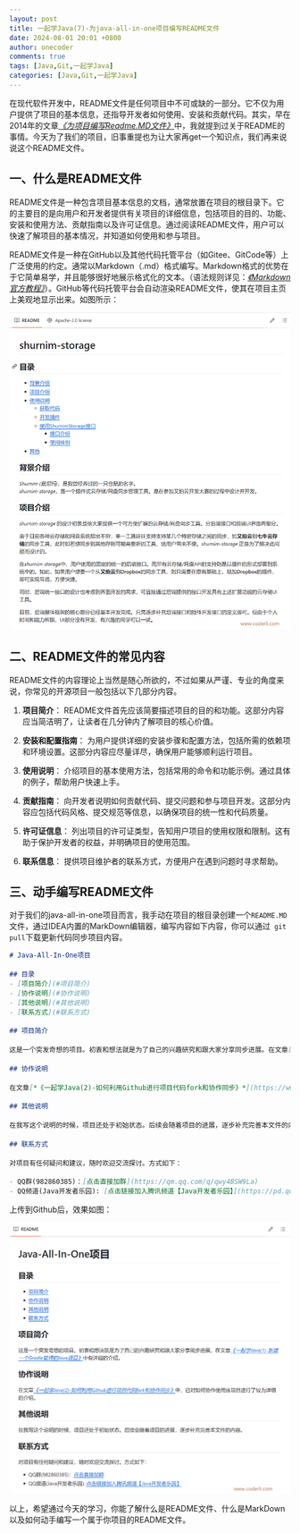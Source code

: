 ```yaml
---
layout: post
title: 一起学Java(7)-为java-all-in-one项目编写README文件
date: 2024-08-01 20:01 +0800
author: onecoder
comments: true
tags: [Java,Git,一起学Java]
categories: [Java,Git,一起学Java]
---
```

在现代软件开发中，README文件是任何项目中不可或缺的一部分。它不仅为用户提供了项目的基本信息，还指导开发者如何使用、安装和贡献代码。其实，早在2014年的文章[*《为项目编写Readme.MD文件》*](https://www.coderli.com/write-readme-for-your-project/)中，我就提到过关于README的事情。今天为了我们的项目，旧事重提也为让大家再get一个知识点，我们再来说说这个README文件。

<!--more-->

## 一、什么是README文件

README文件是一种包含项目基本信息的文档，通常放置在项目的根目录下。它的主要目的是向用户和开发者提供有关项目的详细信息，包括项目的目的、功能、安装和使用方法、贡献指南以及许可证信息。通过阅读README文件，用户可以快速了解项目的基本情况，并知道如何使用和参与项目。

README文件是一种在GitHub以及其他代码托管平台（如Gitee、GitCode等）上广泛使用的约定。通常以Markdown（.md）格式编写。Markdown格式的优势在于它简单易学，并且能够很好地展示格式化的文本。（语法规则详见：[*《Markdown 官方教程》*](https://markdown.com.cn/basic-syntax/)）。GitHub等代码托管平台会自动渲染README文件，使其在项目主页上美观地显示出来。如图所示：

![README示意图](/images/post/java-go-7/readme-preview_2024-08-01_21-15-25.png)

## 二、README文件的常见内容

README文件的内容理论上当然是随心所欲的，不过如果从严谨、专业的角度来说，你常见的开源项目一般包括以下几部分内容。

1. **项目简介**：
   README文件首先应该简要描述项目的目的和功能。这部分内容应当简洁明了，让读者在几分钟内了解项目的核心价值。

2. **安装和配置指南**：
   为用户提供详细的安装步骤和配置方法，包括所需的依赖项和环境设置。这部分内容应尽量详尽，确保用户能够顺利运行项目。

3. **使用说明**：
   介绍项目的基本使用方法，包括常用的命令和功能示例。通过具体的例子，帮助用户快速上手。

4. **贡献指南**：
   向开发者说明如何贡献代码、提交问题和参与项目开发。这部分内容应包括代码风格、提交规范等信息，以确保项目的统一性和代码质量。

5. **许可证信息**：
   列出项目的许可证类型，告知用户项目的使用权限和限制。这有助于保护开发者的权益，并明确项目的使用范围。

6. **联系信息**：
   提供项目维护者的联系方式，方便用户在遇到问题时寻求帮助。

## 三、动手编写README文件

对于我们的java-all-in-one项目而言，我手动在项目的根目录创建一个`README.MD`文件，通过IDEA内置的MarkDown编辑器，编写内容如下内容，你可以通过` git pull`下载更新代码同步项目内容。

```markdown
# Java-All-In-One项目

## 目录
- [项目简介](#项目简介)
- [协作说明](#协作说明)
- [其他说明](#其他说明)
- [联系方式](#联系方式)

## 项目简介

这是一个突发奇想的项目。初衷和想法就是为了自己的兴趣研究和跟大家分享同步进展。在文章[*《一起学Java(1)-新建一个Gradle管理的Java项目》*](https://www.coderli.com/java-go-1-new-gradle-project/)中有详细的介绍。

## 协作说明

在文章[*《一起学Java(2)-如何利用Github进行项目代码fork和协作同步》*](https://www.coderli.com/java-go-2-how-to-work-on-github/)中，已对如何协作使用该项目进行了较为详细的介绍。

## 其他说明

在我写这个说明的时候，项目还处于初始状态。后续会随着项目的进展，逐步补充完善本文件的内容。

## 联系方式

对项目有任何疑问和建议，随时欢迎交流探讨。方式如下：

- QQ群(982860385)：[点击直接加群](https://qm.qq.com/q/qwy4BSW9La)
- QQ频道(Java开发者乐园): [点击链接加入腾讯频道【Java开发者乐园】](https://pd.qq.com/s/dzb1xn6cd)

```

上传到Github后，效果如图：

![本项目Readme](/images/post/java-go-7/java-all-readme_2024-08-01_22-10-27.png)

以上，希望通过今天的学习，你能了解什么是README文件、什么是MarkDown以及如何动手编写一个属于你项目的README文件。